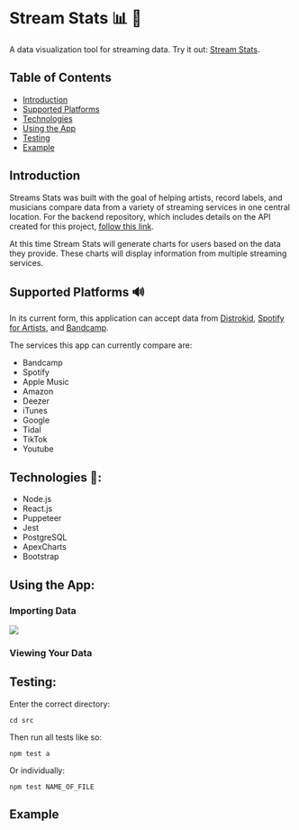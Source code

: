 # Stream Stats :bar_chart: :musical_note:
A data visualization tool for streaming data. Try it out: [Stream Stats](https://stream-stats-frontend.herokuapp.com/).

## Table of Contents
* [Introduction](#introduction)
* [Supported Platforms](#supported-platforms)
* [Technologies](#technologies)
* [Using the App](#using-the-app)
* [Testing](#testing)
* [Example](#example)

## Introduction
Streams Stats was built with the goal of helping artists, record labels, and musicians compare data from a variety of streaming services in one central location. For the backend repository, which includes details on the API created for this project, [follow this link](https://github.com/langevinj/Stream-Stats-Backend).

At this time Stream Stats will generate charts for users based on the data they provide. These charts will display information from multiple streaming services.

## Supported Platforms :loud_sound:

In its current form, this application can accept data from [Distrokid](https://distrokid.com/), [Spotify for Artists](https://artists.spotify.com/), and [Bandcamp](https://bandcamp.com/).

The services this app can currently compare are:
* Bandcamp
* Spotify
* Apple Music
* Amazon
* Deezer
* iTunes
* Google
* Tidal
* TikTok
* Youtube

## Technologies :open_file_folder::
* Node.js
* React.js
* Puppeteer
* Jest
* PostgreSQL
* ApexCharts
* Bootstrap

## Using the App:
### Importing Data
[![](Import-Data.gif)](https://www.youtube.com/embed/5bGsiBzUQ5U)

### Viewing Your Data


## Testing:
Enter the correct directory:
```
cd src
```

Then run all tests like so:
```
npm test a 
```

Or individually:
```
npm test NAME_OF_FILE
```



## Example




